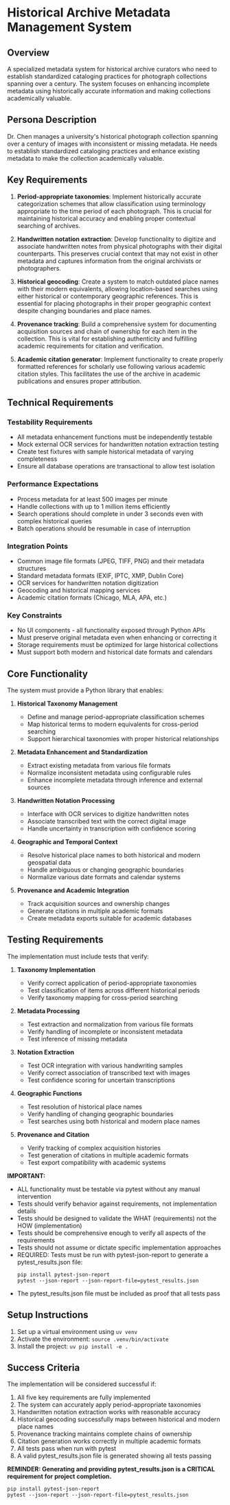 # Historical Archive Metadata Management System

## Overview
A specialized metadata system for historical archive curators who need to establish standardized cataloging practices for photograph collections spanning over a century. The system focuses on enhancing incomplete metadata using historically accurate information and making collections academically valuable.

## Persona Description
Dr. Chen manages a university's historical photograph collection spanning over a century of images with inconsistent or missing metadata. He needs to establish standardized cataloging practices and enhance existing metadata to make the collection academically valuable.

## Key Requirements
1. **Period-appropriate taxonomies**: Implement historically accurate categorization schemes that allow classification using terminology appropriate to the time period of each photograph. This is crucial for maintaining historical accuracy and enabling proper contextual searching of archives.

2. **Handwritten notation extraction**: Develop functionality to digitize and associate handwritten notes from physical photographs with their digital counterparts. This preserves crucial context that may not exist in other metadata and captures information from the original archivists or photographers.

3. **Historical geocoding**: Create a system to match outdated place names with their modern equivalents, allowing location-based searches using either historical or contemporary geographic references. This is essential for placing photographs in their proper geographic context despite changing boundaries and place names.

4. **Provenance tracking**: Build a comprehensive system for documenting acquisition sources and chain of ownership for each item in the collection. This is vital for establishing authenticity and fulfilling academic requirements for citation and verification.

5. **Academic citation generator**: Implement functionality to create properly formatted references for scholarly use following various academic citation styles. This facilitates the use of the archive in academic publications and ensures proper attribution.

## Technical Requirements

### Testability Requirements
- All metadata enhancement functions must be independently testable
- Mock external OCR services for handwritten notation extraction testing
- Create test fixtures with sample historical metadata of varying completeness
- Ensure all database operations are transactional to allow test isolation

### Performance Expectations
- Process metadata for at least 500 images per minute
- Handle collections with up to 1 million items efficiently
- Search operations should complete in under 3 seconds even with complex historical queries
- Batch operations should be resumable in case of interruption

### Integration Points
- Common image file formats (JPEG, TIFF, PNG) and their metadata structures
- Standard metadata formats (EXIF, IPTC, XMP, Dublin Core)
- OCR services for handwritten notation digitization
- Geocoding and historical mapping services
- Academic citation formats (Chicago, MLA, APA, etc.)

### Key Constraints
- No UI components - all functionality exposed through Python APIs
- Must preserve original metadata even when enhancing or correcting it
- Storage requirements must be optimized for large historical collections
- Must support both modern and historical date formats and calendars

## Core Functionality

The system must provide a Python library that enables:

1. **Historical Taxonomy Management**
   - Define and manage period-appropriate classification schemes
   - Map historical terms to modern equivalents for cross-period searching
   - Support hierarchical taxonomies with proper historical relationships

2. **Metadata Enhancement and Standardization**
   - Extract existing metadata from various file formats
   - Normalize inconsistent metadata using configurable rules
   - Enhance incomplete metadata through inference and external sources

3. **Handwritten Notation Processing**
   - Interface with OCR services to digitize handwritten notes
   - Associate transcribed text with the correct digital image
   - Handle uncertainty in transcription with confidence scoring

4. **Geographic and Temporal Context**
   - Resolve historical place names to both historical and modern geospatial data
   - Handle ambiguous or changing geographic boundaries
   - Normalize various date formats and calendar systems

5. **Provenance and Academic Integration**
   - Track acquisition sources and ownership changes
   - Generate citations in multiple academic formats
   - Create metadata exports suitable for academic databases

## Testing Requirements

The implementation must include tests that verify:

1. **Taxonomy Implementation**
   - Verify correct application of period-appropriate taxonomies
   - Test classification of items across different historical periods
   - Verify taxonomy mapping for cross-period searching

2. **Metadata Processing**
   - Test extraction and normalization from various file formats
   - Verify handling of incomplete or inconsistent metadata
   - Test inference of missing metadata

3. **Notation Extraction**
   - Test OCR integration with various handwriting samples
   - Verify correct association of transcribed text with images
   - Test confidence scoring for uncertain transcriptions

4. **Geographic Functions**
   - Test resolution of historical place names
   - Verify handling of changing geographic boundaries
   - Test searches using both historical and modern place names

5. **Provenance and Citation**
   - Verify tracking of complex acquisition histories
   - Test generation of citations in multiple academic formats
   - Test export compatibility with academic systems

**IMPORTANT:**
- ALL functionality must be testable via pytest without any manual intervention
- Tests should verify behavior against requirements, not implementation details
- Tests should be designed to validate the WHAT (requirements) not the HOW (implementation)
- Tests should be comprehensive enough to verify all aspects of the requirements
- Tests should not assume or dictate specific implementation approaches
- REQUIRED: Tests must be run with pytest-json-report to generate a pytest_results.json file:
  ```
  pip install pytest-json-report
  pytest --json-report --json-report-file=pytest_results.json
  ```
- The pytest_results.json file must be included as proof that all tests pass

## Setup Instructions
1. Set up a virtual environment using `uv venv`
2. Activate the environment: `source .venv/bin/activate`
3. Install the project: `uv pip install -e .`

## Success Criteria

The implementation will be considered successful if:

1. All five key requirements are fully implemented
2. The system can accurately apply period-appropriate taxonomies
3. Handwritten notation extraction works with reasonable accuracy
4. Historical geocoding successfully maps between historical and modern place names
5. Provenance tracking maintains complete chains of ownership
6. Citation generation works correctly in multiple academic formats
7. All tests pass when run with pytest
8. A valid pytest_results.json file is generated showing all tests passing

**REMINDER: Generating and providing pytest_results.json is a CRITICAL requirement for project completion.**
```
pip install pytest-json-report
pytest --json-report --json-report-file=pytest_results.json
```